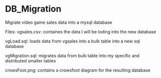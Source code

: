 # DB_Migration
Migrate video game sales data into a mysql database

Files:
vgsales.csv: containes the data I will be loding into the new database

vgLoad.sql: loads data from vgsales into a bulk table into a new sql database

vgMigration.sql: migrates data from bulk table into my specific and distributed smaller tables

crowsFoot.png: contains a crowsfoot diagram for the resulting database
